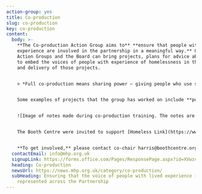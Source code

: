```yaml
---
action-group: yes
title: Co-production
slug: co-production
key: co-production
content:
  body: >-
    **The Co-production Action Group aims to** **ensure that people with lived
    experience are involved in the partnership in a meaningful way.** Other
    Action Groups and the Board can bring projects, plans for advice about how
    to embed the voices of people with experience of homelessness in the design
    and delivery of those projects. 


    > *Full co-production means sharing power – giving people who use services an equal chance to sit at the table and make decisions about how to run it better. - Homeless Link, 2018*


    S﻿ome examples of projects that the group has worked on include **putting on co – production training for co – chairs of other action groups.** They are looking to do another set of training, even more enriching, for people within the MHP and outside agencies. It will focus on informing people with lived experience on how to get involved in homeless strategy projects and how organisations can involve these people as well.  


    ![Image of notes made during co-production training. The notes are about what barriers people might face when participating in meetings, such as the style of participation and the room layout.](/assets/uploads/img_20230613_154554_326.jpg#thumbnail "Notes made during co-production training.")


    T﻿he Booth Centre were invited to support [Homeless Link](https://www.homeless.org.uk/co-production-toolkit) in the development of their **Co-production Toolkit,** to support other homeless services in integrating a culture of genuine co-production in their organisations. Learn more by clicking here!


    **To get involved,** please contact co-chair harris@boothcentre.org.uk to find out more. He is particularly calling on people with lived experience from outside the Booth Centre to join the group!
  contactEmail: info@mhp.org.uk
  signupLink: https://forms.office.com/Pages/ResponsePage.aspx?id=XVwzcf1bkE61VN8N5KjjQkQ2JR41SuRLu92-3-tlPOtURDMzQjVZWEczSFdPS1M2SEZMR1RVTkpHVC4u
  heading: Co-production
  newsUrl: https://news.mhp.org.uk/category/co-production/
  subHeading: Ensuring that the voice of people with lived experience is
    represented across the Partnership
---
```

